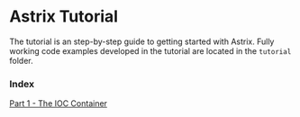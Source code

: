 # Astrix Tutorial
The tutorial is an step-by-step guide to getting started with Astrix. Fully working code examples developed in the tutorial are located in the `tutorial` folder. 

### Index
[Part 1 - The IOC Container](tutorial/part1.md)  
